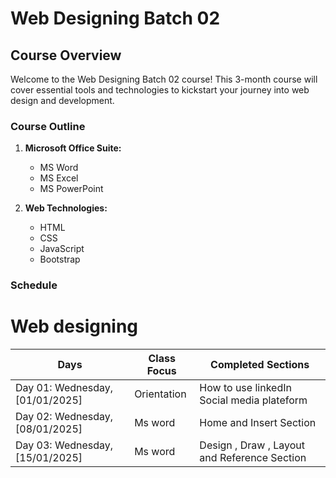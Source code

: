 # Web Designing Batch 02

## Course Overview
Welcome to the Web Designing Batch 02 course! This 3-month course will cover essential tools and technologies to kickstart your journey into web design and development.

### Course Outline
1. **Microsoft Office Suite:**
   - MS Word
   - MS Excel
   - MS PowerPoint

2. **Web Technologies:**
   - HTML
   - CSS
   - JavaScript
   - Bootstrap

### Schedule
 <h1>Web designing</h1>
<table>
  <thead>
    <tr>
       <th>Days</th>
      <th>Class Focus</th>
      <th>Completed Sections</th>
    </tr>
  </thead>
  <tbody>
    <tr>
       <td>Day 01: Wednesday, [01/01/2025]</td>
      <td>Orientation</td>
      <td>How to use linkedIn Social media plateform</td>
    </tr>
      <tr>
       <td>Day 02: Wednesday, [08/01/2025]</td>
      <td>Ms word</td>
      <td>Home and Insert Section</td>
    </tr>
  <tr>
       <td>Day 03: Wednesday, [15/01/2025]</td>
      <td>Ms word</td>
      <td>Design , Draw , Layout and Reference Section</td>
    </tr>
    
  </tbody>
</table>

